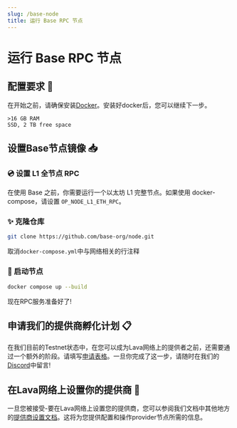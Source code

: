 ```yaml
---
slug: /base-node
title: 运行 Base RPC 节点
---
```


# 运行 Base RPC 节点

## 配置要求 📄 

在开始之前，请确保安装[Docker](https://www.docker.com/get-started)。安装好docker后，您可以继续下一步。

    >16 GB RAM
    SSD, 2 TB free space


## 设置Base节点镜像 📥

### 💿 设置 L1 全节点 RPC

在使用 Base 之前，你需要运行一个以太坊 L1 完整节点。如果使用 docker-compose，请设置 `OP_NODE_L1_ETH_RPC`。

### ✨ 克隆仓库

```bash
git clone https://github.com/base-org/node.git
```

取消`docker-compose.yml`中与网络相关的行注释


### 🚀 启动节点

```bash
docker compose up --build
```

现在RPC服务准备好了!

## 申请我们的提供商孵化计划 📋

在我们目前的Testnet状态中，在您可以成为Lava网络上的提供者之前，还需要通过一个额外的阶段。请填写[申请表格](https://lavanet.typeform.com/to/ORi3A13v?utm_source=becoming-a-lava-provider-for-base&utm_medium=docs&utm_campaign=base-pre-grant)。一旦你完成了这一步，请随时在我们的[Discord](https://discord.gg/UxujNZbW)中留言!

## 在Lava网络上设置你的提供商 🌋

一旦您被接受-要在Lava网络上设置您的提供商，您可以参阅我们文档中其他地方的[提供商设置文档](https://docs.lavanet.xyz/provider-setup?utm_source=running-a-base-rpc-node&utm_medium=docs&utm_campaign=base-pre-grant)。这将为您提供配置和操作provider节点所需的信息。